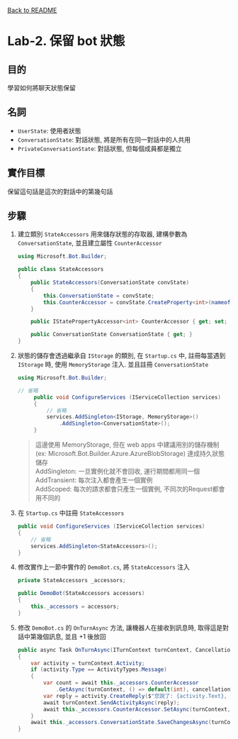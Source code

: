[Back to README](README.md)

# Lab-2. 保留 bot 狀態

## 目的
學習如何將聊天狀態保留

## 名詞
* `UserState`: 使用者狀態
* `ConversationState`: 對話狀態, 將是所有在同一對話中的人共用
* `PrivateConversationState`: 對話狀態, 但每個成員都是獨立

## 實作目標
保留這句話是這次的對話中的第幾句話

## 步驟
1. 建立類別 `StateAccessors` 用來儲存狀態的存取器, 建構參數為 `ConversationState`, 並且建立屬性 `CounterAccessor`
    ```csharp
    using Microsoft.Bot.Builder;
    
    public class StateAccessors
    {
        public StateAccessors(ConversationState convState)
        {
            this.ConversationState = convState;
            this.CounterAccessor = convState.CreateProperty<int>(nameof(CounterAccessor));
        }
 
        public IStatePropertyAccessor<int> CounterAccessor { get; set; }
 
        public ConversationState ConversationState { get; }
    }
    ```

2. 狀態的儲存會透過繼承自 `IStorage` 的類別, 在 `Startup.cs` 中, 註冊每當遇到 `IStorage` 時, 使用 `MemoryStorage` 注入. 並且註冊 `ConversationState`
    ```csharp
    using Microsoft.Bot.Builder;
 
    // 省略
         public void ConfigureServices (IServiceCollection services) 
         {
             // 省略
             services.AddSingleton<IStorage, MemoryStorage>()
                 .AddSingleton<ConversationState>();
         }
    ```

    > 這邊使用 MemoryStorage, 但在 web apps 中建議用別的儲存機制 (ex: Microsoft.Bot.Builder.Azure.AzureBlobStorage) 達成持久狀態儲存  
    > AddSingleton: 一旦實例化就不會回收, 運行期間都用同一個  
    > AddTransient: 每次注入都會產生一個實例  
    > AddScoped: 每次的請求都會只產生一個實例, 不同次的Request都會用不同的

3. 在 `Startup.cs` 中註冊 `StateAccessors`
    ```csharp
    public void ConfigureServices (IServiceCollection services) 
    {
        // 省略
        services.AddSingleton<StateAccessors>();
    }
    ```

4. 修改實作上一節中實作的 `DemoBot.cs`, 將 `StateAccessors` 注入
    ```csharp
    private StateAccessors _accessors;
 
    public DemoBot(StateAccessors accessors)
    {
        this._accessors = accessors;
    }
    ```

5. 修改 `DemoBot.cs` 的 `OnTurnAsync` 方法, 讓機器人在接收到訊息時, 取得這是對話中第幾個訊息, 並且 +1 後放回
    ```csharp
    public async Task OnTurnAsync(ITurnContext turnContext, CancellationToken cancellationToken = default(CancellationToken))
    {
        var activity = turnContext.Activity;
        if (activity.Type == ActivityTypes.Message)
        {
            var count = await this._accessors.CounterAccessor
                .GetAsync(turnContext, () => default(int), cancellationToken); 
            var reply = activity.CreateReply($"您說了: {activity.Text}, 這是您第 {++count} 次留言");
            await turnContext.SendActivityAsync(reply);
            await this._accessors.CounterAccessor.SetAsync(turnContext, count, cancellationToken);
        }
        await this._accessors.ConversationState.SaveChangesAsync(turnContext, false, cancellationToken);
    }
    ```
